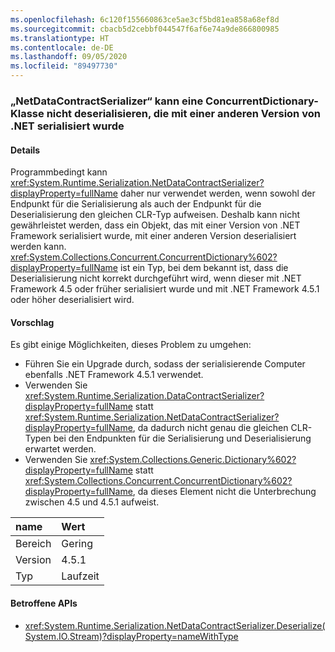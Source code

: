 ```yaml
---
ms.openlocfilehash: 6c120f155660863ce5ae3cf5bd81ea858a68ef8d
ms.sourcegitcommit: cbacb5d2cebbf044547f6af6e74a9de866800985
ms.translationtype: HT
ms.contentlocale: de-DE
ms.lasthandoff: 09/05/2020
ms.locfileid: "89497730"
---
```

### <a name="netdatacontractserializer-fails-to-deserialize-a-concurrentdictionary-serialized-with-a-different-net-version"></a>„NetDataContractSerializer“ kann eine ConcurrentDictionary-Klasse nicht deserialisieren, die mit einer anderen Version von .NET serialisiert wurde

#### <a name="details"></a>Details

Programmbedingt kann <xref:System.Runtime.Serialization.NetDataContractSerializer?displayProperty=fullName> daher nur verwendet werden, wenn sowohl der Endpunkt für die Serialisierung als auch der Endpunkt für die Deserialisierung den gleichen CLR-Typ aufweisen. Deshalb kann nicht gewährleistet werden, dass ein Objekt, das mit einer Version von .NET Framework serialisiert wurde, mit einer anderen Version deserialisiert werden kann. <xref:System.Collections.Concurrent.ConcurrentDictionary%602?displayProperty=fullName> ist ein Typ, bei dem bekannt ist, dass die Deserialisierung nicht korrekt durchgeführt wird, wenn dieser mit .NET Framework 4.5 oder früher serialisiert wurde und mit .NET Framework 4.5.1 oder höher deserialisiert wird.

#### <a name="suggestion"></a>Vorschlag

Es gibt einige Möglichkeiten, dieses Problem zu umgehen:<ul><li>Führen Sie ein Upgrade durch, sodass der serialisierende Computer ebenfalls .NET Framework 4.5.1 verwendet.</li><li>Verwenden Sie <xref:System.Runtime.Serialization.DataContractSerializer?displayProperty=fullName> statt <xref:System.Runtime.Serialization.NetDataContractSerializer?displayProperty=fullName>, da dadurch nicht genau die gleichen CLR-Typen bei den Endpunkten für die Serialisierung und Deserialisierung erwartet werden.</li><li>Verwenden Sie <xref:System.Collections.Generic.Dictionary%602?displayProperty=fullName> statt <xref:System.Collections.Concurrent.ConcurrentDictionary%602?displayProperty=fullName>, da dieses Element nicht die Unterbrechung zwischen 4.5 und 4.5.1 aufweist.</li></ul>

| name    | Wert       |
|:--------|:------------|
| Bereich   |Gering|
|Version|4.5.1|
|Typ|Laufzeit|

#### <a name="affected-apis"></a>Betroffene APIs

- <xref:System.Runtime.Serialization.NetDataContractSerializer.Deserialize(System.IO.Stream)?displayProperty=nameWithType>

<!--

#### Affected APIs

- `M:System.Runtime.Serialization.NetDataContractSerializer.Deserialize(System.IO.Stream)`

-->

